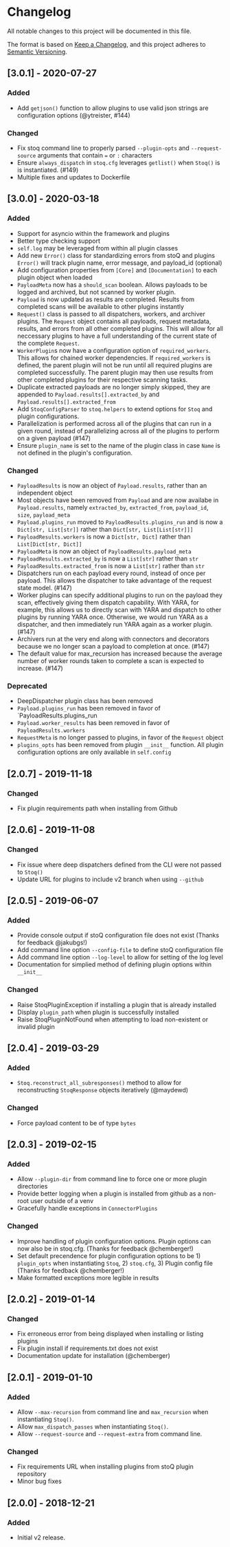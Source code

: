 # Changelog

All notable changes to this project will be documented in this file.

The format is based on [Keep a Changelog](https://keepachangelog.com/en/1.0.0/),
and this project adheres to [Semantic Versioning](https://semver.org/spec/v2.0.0.html).

## [3.0.1] - 2020-07-27

### Added

- Add `getjson()` function to allow plugins to use valid json strings are configuration 
    options (@ytreister, #144)

### Changed

- Fix stoq command line to properly parsed `--plugin-opts` and `--request-source` 
    arguments that contain `=` or `:` characters
- Ensure `always_dispatch` in `stoq.cfg` leverages `getlist()` when `Stoq()` is
    is instantiated. (#149) 
- Multiple fixes and updates to Dockerfile

## [3.0.0] - 2020-03-18

### Added

- Support for asyncio within the framework and plugins
- Better type checking support
- `self.log` may be leveraged from within all plugin classes
- Add new `Error()` class for standardizing errors from stoQ and plugins
    `Error()` will track plugin name, error message, and payload_id (optional)
- Add configuration properties from `[Core]` and `[Documentation]` to each plugin object when loaded 
- `PayloadMeta` now has a `should_scan` boolean.
    Allows payloads to be logged and archived, but not scanned by worker plugin.
- `Payload` is now updated as results are completed.
    Results from completed scans will be available to other plugins instantly
- `Request()` class is passed to all dispatchers, workers, and archiver plugins.
    The `Request` object contains all payloads, request metadata, results, and errors from 
    all other completed plugins. This will allow for all neccessary plugins to have a full 
    understanding of the current state of the complete `Request`.
- `WorkerPlugin`s now have a configuration option of `required_workers`.
    This allows for chained worker dependencies. If `required_workers` is defined, the 
    parent plugin will not be run until all required plugins are completed successfully. The
    parent plugin may then use results from other completed plugins for their respective 
    scanning tasks.
- Duplicate extracted payloads are no longer simply skipped, they are appended to 
    `Payload.results[].extracted_by` and `Payload.results[].extracted_from`  
- Add `StoqConfigParser` to `stoq.helpers` to extend options for `Stoq` and plugin configurations.
- Parallelization is performed across all of the plugins that can run in a given round, 
    instead of parallelizing across all of the plugins to perform on a given payload (#147)
- Ensure `plugin_name` is set to the name of the plugin class in case `Name` is not defined in 
    the plugin's configuration.

### Changed

- `PayloadResults` is now an object of `Payload.results`, rather than an independent object
- Most objects have been removed from `Payload` and are now availabe in `Payload.results`, 
    namely `extracted_by`, `extracted_from`, `payload_id`, `size`, `payload_meta`
- `Payload.plugins_run` moved to `PayloadResults.plugins_run` and is now a `Dict[str, List[str]]` 
    rather than `Dict[str, List[List[str]]]`
- `PayloadResults.workers` is now a `Dict[str, Dict]` rather than `List[Dict[str, Dict]]`
- `PayloadMeta` is now an object of `PayloadResults.payload_meta` 
- `PayloadResults.extracted_by` is now a `List[str]` rather than `str`
- `PayloadResults.extracted_from` is now a `List[str]` rather than `str`
- Dispatchers run on each payload every round, instead of once per payload. This allows 
    the dispatcher to take advantage of the request state model. (#147)
- Worker plugins can specify additional plugins to run on the payload they scan, effectively giving them dispatch capability.
    With YARA, for example, this allows us to directly scan with YARA and dispatch 
    to other plugins by running YARA once. Otherwise, we would run YARA as a dispatcher, 
    and then immediately run YARA again as a worker plugin. (#147)
- Archivers run at the very end along with connectors and decorators because we no 
    longer scan a payload to completion at once. (#147)
- The default value for max_recursion has increased because the average number of 
    worker rounds taken to complete a scan is expected to increase. (#147)


### Deprecated

- DeepDispatcher plugin class has been removed
- `Payload.plugins_run` has been removed in favor of `PayloadResults.plugins_run
- `Payload.worker_results` has been removed in favor of `PayloadResults.workers`
- `RequestMeta` is no longer passed to plugins, in favor of the `Request` object
- `plugins_opts` has been removed from plugin `__init__` function. All plugin configuration options
    are only available in `self.config`

## [2.0.7] - 2019-11-18

### Changed

- Fix plugin requirements path when installing from Github

## [2.0.6] - 2019-11-08

### Changed

- Fix issue where deep dispatchers defined from the CLI were not passed to `Stoq()`
- Update URL for plugins to include v2 branch when using `--github`

## [2.0.5] - 2019-06-07

### Added

- Provide console output if stoQ configuration file does not exist (Thanks for feedback @jakubgs!)
- Add command line option `--config-file` to define stoQ configuration file
- Add command line option `--log-level` to allow for setting of the log level
- Documentation for simplied method of defining plugin options within `__init__`

### Changed

- Raise StoqPluginException if installing a plugin that is already installed
- Display `plugin_path` when plugin is successfully installed
- Raise StoqPluginNotFound when attempting to load non-existent or invalid plugin

## [2.0.4] - 2019-03-29

### Added

- `Stoq.reconstruct_all_subresponses()` method to allow for reconstructing `StoqResponse` objects iteratively (@maydewd)

### Changed

- Force payload content to be of type `bytes`

## [2.0.3] - 2019-02-15

### Added

- Allow `--plugin-dir` from command line to force one or more plugin directories
- Provide better logging when a plugin is installed from github as a non-root user outside of a venv
- Gracefully handle exceptions in `ConnectorPlugins`

### Changed

- Improve handling of plugin configuration options. Plugin options can now also be in stoq.cfg. (Thanks for feedback @chemberger!)
- Set default precendence for plugin configuration options to be 1) `plugin_opts` when instantiating `Stoq`, 2) `stoq.cfg`, 3) Plugin config file (Thanks for feedback @chemberger!)
- Make formatted exceptions more legible in results

## [2.0.2] - 2019-01-14

### Changed

- Fix erroneous error from being displayed when installing or listing plugins
- Fix plugin install if requirements.txt does not exist
- Documentation update for installation (@chemberger)

## [2.0.1] - 2019-01-10

### Added

- Allow `--max-recursion` from command line and `max_recursion` when instantiating `Stoq()`.
- Allow `max_dispatch_passes` when instantiating `Stoq()`.
- Allow `--request-source` and `--request-extra` from command line.

### Changed

- Fix requirements URL when installing plugins from stoQ plugin repository
- Minor bug fixes

## [2.0.0] - 2018-12-21

### Added

- Initial v2 release.
